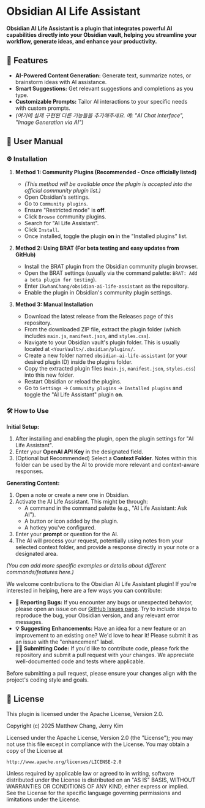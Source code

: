# Obsidian AI Life Assistant

**Obsidian AI Life Assistant is a plugin that integrates powerful AI capabilities directly into your Obsidian vault, helping you streamline your workflow, generate ideas, and enhance your productivity.**

## 🚀 Features

*   **AI-Powered Content Generation:** Generate text, summarize notes, or brainstorm ideas with AI assistance.
*   **Smart Suggestions:** Get relevant suggestions and completions as you type.
*   **Customizable Prompts:** Tailor AI interactions to your specific needs with custom prompts.
*   *(여기에 실제 구현된 다른 기능들을 추가해주세요. 예: "AI Chat Interface", "Image Generation via AI")*

## 📖 User Manual

### ⚙️ Installation

1.  **Method 1: Community Plugins (Recommended - Once officially listed)**
    *   *(This method will be available once the plugin is accepted into the official community plugin list.)*
    *   Open Obsidian's settings.
    *   Go to `Community plugins`.
    *   Ensure "Restricted mode" is **off**.
    *   Click `Browse` community plugins.
    *   Search for "AI Life Assistant".
    *   Click `Install`.
    *   Once installed, toggle the plugin **on** in the "Installed plugins" list.

2.  **Method 2: Using BRAT (For beta testing and easy updates from GitHub)**
    *   Install the BRAT plugin from the Obsidian community plugin browser.
    *   Open the BRAT settings (usually via the command palette: `BRAT: Add a beta plugin for testing`).
    *   Enter `IkwhanChang/obsidian-ai-life-assistant` as the repository.
    *   Enable the plugin in Obsidian's community plugin settings.

3.  **Method 3: Manual Installation**
    *   Download the latest release from the Releases page of this repository.
    *   From the downloaded ZIP file, extract the plugin folder (which includes `main.js`, `manifest.json`, and `styles.css`).
    *   Navigate to your Obsidian vault's plugin folder. This is usually located at `<YourVault>/.obsidian/plugins/`.
    *   Create a new folder named `obsidian-ai-life-assistant` (or your desired plugin ID) inside the plugins folder.
    *   Copy the extracted plugin files (`main.js`, `manifest.json`, `styles.css`) into this new folder.
    *   Restart Obsidian or reload the plugins.
    *   Go to `Settings` -> `Community plugins` -> `Installed plugins` and toggle the "AI Life Assistant" plugin **on**.

### 🛠️ How to Use

**Initial Setup:**
1.  After installing and enabling the plugin, open the plugin settings for "AI Life Assistant".
2.  Enter your **OpenAI API Key** in the designated field.
3.  (Optional but Recommended) Select a **Context Folder**. Notes within this folder can be used by the AI to provide more relevant and context-aware responses.

**Generating Content:**
1.  Open a note or create a new one in Obsidian.
2.  Activate the AI Life Assistant. This might be through:
    *   A command in the command palette (e.g., "AI Life Assistant: Ask AI").
    *   A button or icon added by the plugin.
    *   A hotkey you've configured.
3.  Enter your **prompt** or question for the AI.
4.  The AI will process your request, potentially using notes from your selected context folder, and provide a response directly in your note or a designated area.

*(You can add more specific examples or details about different commands/features here.)*

We welcome contributions to the Obsidian AI Life Assistant plugin! If you're interested in helping, here are a few ways you can contribute:

*   **🐛 Reporting Bugs:** If you encounter any bugs or unexpected behavior, please open an issue on our [GitHub Issues page](https://github.com/IkwhanChang/obsidian-ai-life-assistant/issues). Try to include steps to reproduce the bug, your Obsidian version, and any relevant error messages.
*   **💡 Suggesting Enhancements:** Have an idea for a new feature or an improvement to an existing one? We'd love to hear it! Please submit it as an issue with the "enhancement" label.
*   **🧑‍💻 Submitting Code:** If you'd like to contribute code, please fork the repository and submit a pull request with your changes. We appreciate well-documented code and tests where applicable.

Before submitting a pull request, please ensure your changes align with the project's coding style and goals.

## 📜 License

This plugin is licensed under the Apache License, Version 2.0.

Copyright (c) 2025 Matthew Chang, Jerry Kim

Licensed under the Apache License, Version 2.0 (the "License");
you may not use this file except in compliance with the License.
You may obtain a copy of the License at

    http://www.apache.org/licenses/LICENSE-2.0

Unless required by applicable law or agreed to in writing, software
distributed under the License is distributed on an "AS IS" BASIS,
WITHOUT WARRANTIES OR CONDITIONS OF ANY KIND, either express or implied.
See the License for the specific language governing permissions and
limitations under the License.